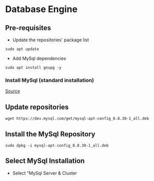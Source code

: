 # Database Engine

## Pre-requisites

* Update the repositories' package list

```
sudo apt update
```

* Add MySql dependencies
  
```
sudo apt install gnupg -y
```
  
### Install MySql (standard installation)

[Source](https://docs.vultr.com/how-to-install-mysql-on-debian-12)
         
## Update repositories
         
```
wget https://dev.mysql.com/get/mysql-apt-config_0.8.30-1_all.deb 
```

## Install the MySql Repository

```
sudo dpkg -i mysql-apt-config_0.8.30-1_all.deb
```

## Select MySql Installation

* Select "MySql Server & Cluster
